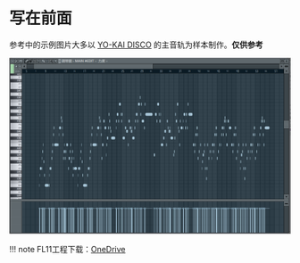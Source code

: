 # 写在前面

参考中的示例图片大多以 [YO-KAI DISCO](http://www.midishow.com/midi/25014.html) 的主音轨为样本制作。**仅供参考**

[![](../gallery/fl-ref-sample1.png)](../gallery/fl-ref-sample1.png)

!!! note
    FL11工程下载：[OneDrive](https://1drv.ms/f/s!Am8L450rNn1H827s_cSliUfvDnBI)